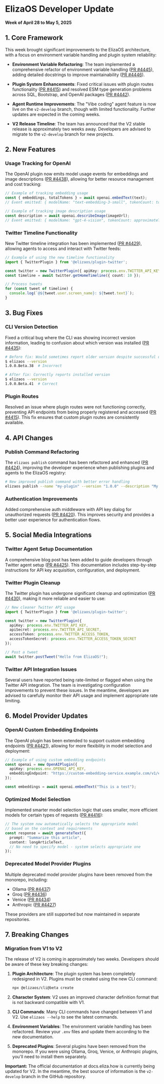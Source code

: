 # ElizaOS Developer Update
**Week of April 28 to May 5, 2025**

## 1. Core Framework

This week brought significant improvements to the ElizaOS architecture, with a focus on environment variable handling and plugin system reliability:

- **Environment Variable Refactoring**: The team implemented a comprehensive refactor of environment variable handling ([PR #4445](https://github.com/elizaos/eliza/pull/4445)), adding detailed docstrings to improve maintainability ([PR #4446](https://github.com/elizaos/eliza/pull/4446)).

- **Plugin System Enhancements**: Fixed critical issues with plugin routes functionality ([PR #4415](https://github.com/elizaos/eliza/pull/4415)) and resolved ESM type generation problems across SQL, Bootstrap, and OpenAI packages ([PR #4442](https://github.com/elizaos/eliza/pull/4442)).

- **Agent Runtime Improvements**: The "Vibe coding" agent feature is now live on the `v2-develop` branch, though with limited functionality. Further updates are expected in the coming weeks.

- **V2 Release Timeline**: The team has announced that the V2 stable release is approximately two weeks away. Developers are advised to migrate to the `v2-develop` branch for new projects.

## 2. New Features

### Usage Tracking for OpenAI
The OpenAI plugin now emits model usage events for embeddings and image descriptions ([PR #4438](https://github.com/elizaos/eliza/pull/4438)), allowing for better resource management and cost tracking:

```typescript
// Example of tracking embedding usage
const { embeddings, totalTokens } = await openai.embedText(text);
// Event emitted: { modelName: "text-embedding-3-small", tokenCount: totalTokens }

// Example of tracking image description usage
const description = await openai.describeImage(imageUrl);
// Event emitted: { modelName: "gpt-4-vision", tokenCount: approximateTokens }
```

### Twitter Timeline Functionality
New Twitter timeline integration has been implemented ([PR #4429](https://github.com/elizaos/eliza/pull/4429)), allowing agents to access and interact with Twitter feeds:

```typescript
// Example of using the new timeline functionality
import { TwitterPlugin } from '@elizaos/plugin-twitter';

const twitter = new TwitterPlugin({ apiKey: process.env.TWITTER_API_KEY });
const timeline = await twitter.getHomeTimeline({ count: 10 });

// Process tweets
for (const tweet of timeline) {
  console.log(`@${tweet.user.screen_name}: ${tweet.text}`);
}
```

## 3. Bug Fixes

### CLI Version Detection
Fixed a critical bug where the CLI was showing incorrect version information, leading to confusion about which version was installed ([PR #4435](https://github.com/elizaos/eliza/pull/4435)):

```bash
# Before fix: Would sometimes report older version despite successful update
$ elizaos --version
1.0.0.Beta.38  # Incorrect

# After fix: Correctly reports installed version
$ elizaos --version
1.0.0.Beta.41  # Correct
```

### Plugin Routes
Resolved an issue where plugin routes were not functioning correctly, preventing API endpoints from being properly registered and accessed ([PR #4415](https://github.com/elizaos/eliza/pull/4415)). This fix ensures that custom plugin routes are consistently available.

## 4. API Changes

### Publish Command Refactoring
The `elizaos publish` command has been refactored and enhanced ([PR #4424](https://github.com/elizaos/eliza/pull/4424)), improving the developer experience when publishing plugins and agents to the ElizaOS registry:

```bash
# New improved publish command with better error handling
elizaos publish --name "my-plugin" --version "1.0.0" --description "My awesome plugin"
```

### Authentication Improvements
Added comprehensive auth middleware with API key dialog for unauthorized requests ([PR #4420](https://github.com/elizaos/eliza/pull/4420)). This improves security and provides a better user experience for authentication flows.

## 5. Social Media Integrations

### Twitter Agent Setup Documentation
A comprehensive blog post has been added to guide developers through Twitter agent setup ([PR #4425](https://github.com/elizaos/eliza/pull/4425)). This documentation includes step-by-step instructions for API key acquisition, configuration, and deployment.

### Twitter Plugin Cleanup
The Twitter plugin has undergone significant cleanup and optimization ([PR #4430](https://github.com/elizaos/eliza/pull/4430)), making it more reliable and easier to use:

```typescript
// New cleaner Twitter API usage
import { TwitterPlugin } from '@elizaos/plugin-twitter';

const twitter = new TwitterPlugin({
  apiKey: process.env.TWITTER_API_KEY,
  apiSecret: process.env.TWITTER_API_SECRET,
  accessToken: process.env.TWITTER_ACCESS_TOKEN,
  accessTokenSecret: process.env.TWITTER_ACCESS_TOKEN_SECRET
});

// Post a tweet
await twitter.postTweet("Hello from ElizaOS!");
```

### Twitter API Integration Issues
Several users have reported being rate-limited or flagged when using the Twitter API integration. The team is investigating configuration improvements to prevent these issues. In the meantime, developers are advised to carefully monitor their API usage and implement appropriate rate limiting.

## 6. Model Provider Updates

### OpenAI Custom Embedding Endpoints
The OpenAI plugin has been extended to support custom embedding endpoints ([PR #4421](https://github.com/elizaos/eliza/pull/4421)), allowing for more flexibility in model selection and deployment:

```typescript
// Example of using custom embedding endpoints
const openai = new OpenAIPlugin({
  apiKey: process.env.OPENAI_API_KEY,
  embeddingEndpoint: "https://custom-embedding-service.example.com/v1/embeddings"
});

const embeddings = await openai.embedText("This is a test");
```

### Optimized Model Selection
Implemented smarter model selection logic that uses smaller, more efficient models for certain types of requests ([PR #4416](https://github.com/elizaos/eliza/pull/4416)):

```typescript
// The system now automatically selects the appropriate model
// based on the context and requirements
const response = await generateText({
  prompt: "Summarize this article",
  content: longArticleText,
  // No need to specify model - system selects appropriate one
});
```

### Deprecated Model Provider Plugins
Multiple deprecated model provider plugins have been removed from the monorepo, including:
- Ollama ([PR #4437](https://github.com/elizaos/eliza/pull/4437))
- Groq ([PR #4436](https://github.com/elizaos/eliza/pull/4436))
- Venice ([PR #4434](https://github.com/elizaos/eliza/pull/4434))
- Anthropic ([PR #4427](https://github.com/elizaos/eliza/pull/4427))

These providers are still supported but now maintained in separate repositories.

## 7. Breaking Changes

### Migration from V1 to V2

The release of V2 is coming in approximately two weeks. Developers should be aware of these key breaking changes:

1. **Plugin Architecture**: The plugin system has been completely redesigned in V2. Plugins must be created using the new CLI command:
   ```bash
   npx @elizaos/cli@beta create
   ```

2. **Character System**: V2 uses an improved character definition format that is not backward compatible with V1.

3. **CLI Commands**: Many CLI commands have changed between V1 and V2. Use `elizaos --help` to see the latest commands.

4. **Environment Variables**: The environment variable handling has been refactored. Review your `.env` files and update them according to the new documentation.

5. **Deprecated Plugins**: Several plugins have been removed from the monorepo. If you were using Ollama, Groq, Venice, or Anthropic plugins, you'll need to install them separately.

**Important:** The official documentation at docs.eliza.how is currently being updated for V2. In the meantime, the best source of information is the `v2-develop` branch in the GitHub repository.